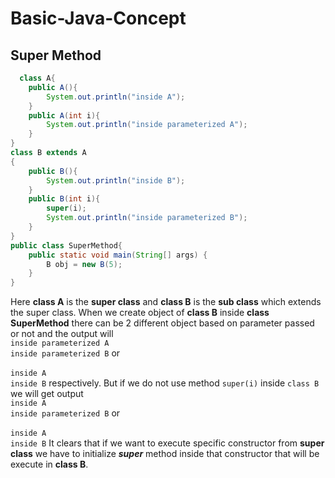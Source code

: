 # Basic-Java-Concept

## Super Method
```java
  class A{
    public A(){
        System.out.println("inside A");
    }
    public A(int i){
        System.out.println("inside parameterized A");
    }
}
class B extends A
{
    public B(){
        System.out.println("inside B");
    }
    public B(int i){
        super(i);
        System.out.println("inside parameterized B");
    }
}
public class SuperMethod{
    public static void main(String[] args) {
        B obj = new B(5);
    }
}
```
Here **class A** is the **super class** and **class B** is the **sub class**
which extends the super class. When we create object of **class B** 
inside **class SuperMethod** there can be 2 different object based on 
parameter passed or not and the output will </br>```inside parameterized A```</br>
```inside parameterized B``` 
or</br> </br>
```inside A```</br>
```inside B```
respectively. But if we do not use method ```super(i)``` inside ```class B```
 we will get output</br>
  ```inside A``` </br>
  ```inside parameterized B```
  or </br></br>
  ```inside A``` </br>
  ```inside B``` 
  It clears that if we want to execute specific constructor from **super class** we have to initialize **_super_** method inside that constructor that will be 
  execute in **class B**. 
